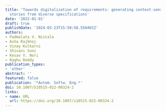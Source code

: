 ```yaml
---
title: 'Towards digitalization of requirements: generating context-sensitive user
  stories from diverse specifications'
date: '2022-01-01'
draft: true
publishDate: '2024-03-23T15:50:58.550465Z'
authors:
- Padmalata V. Nistala
- Asha Rajbhoj
- Vinay Kulkarni
- Shivani Soni
- Kesav V. Nori
- Raghu Reddy
publication_types:
- 'other'
abstract: ''
featured: false
publication: '*Autom. Softw. Eng.*'
doi: 10.1007/S10515-022-00324-2
links:
- name: URL
  url: https://doi.org/10.1007/s10515-022-00324-2
---
```


